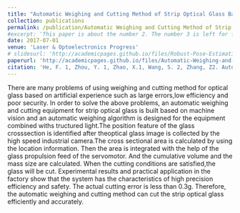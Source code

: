 ```yaml
---
title: "Automatic Weighing and Cutting Method of Strip Optical Glass Based on Machine Vision"
collection: publications
permalink: /publication/Automatic Weighing and Cutting Method of Strip Optical Glass Based on Machine Vision
#excerpt: 'This paper is about the number 2. The number 3 is left for future work.'
date: 2017-07-01
venue: 'Laser & Optoelectronics Progress'
# slidesurl: 'http://academicpages.github.io/files/Robust-Pose-Estimation-for-Spherical-panorama-slides.pdf'
paperurl: 'http://academicpages.github.io/files/Automatic-Weighing-and-Cutting-Method-of-Strip-Optical-Glass-Based-on-Machine-Vision.pdf'
citation: 'He, F. 1, Zhou, Y. 1, Zhao, X.1, Wang, S. 2, Zhang, Z2. Automatic Weighing and Cutting Method of Strip Optical Glass Based on Machine Vision. Laser & Optoelectronics Progress, 2017 (07).'
---
```


There are many problems of using weighing and cutting method for optical glass based on artificial experience such as large errors,low efficiency and poor security. In order to solve the above problems, an automatic weighing and cutting equipment for strip optical glass is built based on machine vision and an automatic weighing algorithm is designed for the equipment combined withs tructured light.The position feature of the glass crosssection is identified after theoptical glass image is collected by the high speed industrial camera.The cross sectional area is calculated by using the location information. Then the area is integrated with the help of the glass propulsion feed of the servomotor. And the cumulative volume and the mass size are calculated. When the cutting conditions are satisfied,the glass will be cut. Experimental results and practical application in the factory show that the system has the characteristics of high precision  efficiency and safety. The actual cutting error is less than 0.3g. Therefore, the automatic weighing and cutting method can cut the strip optical glass efficiently and accurately.
